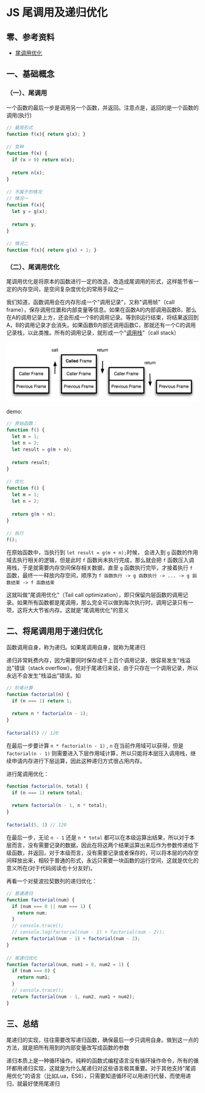 # JS 尾调用及递归优化

## 零、参考资料
* [尾调用优化](https://ruanyifeng.com/blog/2015/04/tail-call.html)

## 一、基础概念
### （一）、尾调用
一个函数的最后一步是调用另一个函数，并返回。注意点是，返回的是一个函数的调用(执行)

```js
// 最简形式
function f(x){ return g(x); }

// 变种
function f(x) {
  if (x > 0) return m(x);

  return n(x);
}

// 不属于的情况
// 情况一
function f(x){
  let y = g(x);

  return y;
}

// 情况二
function f(x){ return g(x) + 1; }
```
### （二）、尾调用优化
尾调用优化是将原本的函数进行一定的改造，改造成尾调用的形式，这样能节省一定的内存空间，是空间复杂度优化的常用手段之一

我们知道，函数调用会在内存形成一个"调用记录"，又称"调用帧"（call frame），保存调用位置和内部变量等信息。如果在函数A的内部调用函数B，那么在A的调用记录上方，还会形成一个B的调用记录。等到B运行结束，将结果返回到A，B的调用记录才会消失。如果函数B内部还调用函数C，那就还有一个C的调用记录栈，以此类推。所有的调用记录，就形成一个"[调用栈](https://zh.wikipedia.org/wiki/%E8%B0%83%E7%94%A8%E6%A0%88)"（call stack）

![](./../assets/images/FP.call-stack.png)

demo:   
```js
// 原始函数：
function f() {
  let m = 1;
  let n = 2;
  let result = g(m + n);

  return result;
}

// 优化
function f() {
  let m = 1;
  let n = 2;

  return g(m + n);
}

// 执行
f();
```
在原始函数中，当执行到 ```let result = g(m + n);```时候， 会进入到 ```g``` 函数的作用域去执行相关的逻辑，但是此时 ```f``` 函数尚未执行完成，那么就会把 ```f``` 函数压入调用栈，于是就需要内存空间保存相关数据，直至 ```g``` 函数执行完毕，才接着执行 ```f``` 函数，最终一一释放内存空间，顺序为 ```f 函数执行 -> g 函数执行 -> ... -> g 函数结束 -> f 函数结束``` 

这就叫做"尾调用优化"（Tail call optimization），即只保留内层函数的调用记录。如果所有函数都是尾调用，那么完全可以做到每次执行时，调用记录只有一项，这将大大节省内存。这就是"尾调用优化"的意义

## 二、将尾调用用于递归优化
函数调用自身，称为递归。如果尾调用自身，就称为尾递归

递归非常耗费内存，因为需要同时保存成千上百个调用记录，很容易发生"栈溢出"错误（stack overflow）。但对于尾递归来说，由于只存在一个调用记录，所以永远不会发生"栈溢出"错误。如

```js
// 阶乘计算
function factorial(n) {
  if (n === 1) return 1;

  return n * factorial(n - 1);
}

factorial(5) // 120
```

在最后一步要计算 ```n * factorial(n - 1)``` , ```n``` 在当前作用域可以获得，但是 ```factorial(n - 1)``` 则需要进入下层作用域计算，所以只能将本层压入调用栈，继续申请内存进行下层运算，因此这种递归方式很占用内存。

进行尾调用优化：
```js
function factorial(n, total) {
  if (n === 1) return total;

  return factorial(n - 1, n * total);
}

factorial(5, 1) // 120
```
在最后一步，无论 ```n - 1``` 还是 ```n * total``` 都可以在本级运算出结果，所以对于本层而言，没有需要记录的数据，因此在将这两个结果运算出来后作为参数传递给下级函数，并返回，对于本级而言，没有需要记录或者保存的，可以将本层的内存空间释放出来，相较于普通的形式，永远只需要一块函数的运行空间，这就是优化的意义所在(对于代码阅读也十分友好)。

再看一个对斐波拉契数列的递归优化：
```js
// 普通递归
function factorial(num) {
  if (num === 0 || num === 1) {
    return num;
  }
  // console.trace();
  // console.log(factorial(num - 1) + factorial(num - 2));
  return factorial(num - 1) + factorial(num - 2);
}

// 尾递归优化
function factorial(num, num1 = 0, num2 = 1) {
  if (num === 0) {
    return num1;
  }
  // console.trace();
  return factorial(num - 1, num2, num1 + num2);
}
```
## 三、总结
尾递归的实现，往往需要改写递归函数，确保最后一步只调用自身。做到这一点的方法，就是把所有用到的内部变量改写成函数的参数

递归本质上是一种循环操作。纯粹的函数式编程语言没有循环操作命令，所有的循环都用递归实现，这就是为什么尾递归对这些语言极其重要。对于其他支持"尾调用优化"的语言（比如Lua，ES6），只需要知道循环可以用递归代替，而使用递归，就最好使用尾递归
